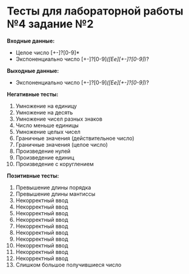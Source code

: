 # Тесты для лабораторной работы №4 задание №2

__Входные данные:__

- Целое число [+-]?[0-9]*
- Экспоненциально число [+-]?[0-9]*([Ee][+-]?[0-9]*)?

__Выходные данные:__

- Экспоненциально число [+-]?[0-9]*([Ee][+-]?[0-9]*)?

__Негативные тесты:__

1. Умножение на единицу
2. Умножение на десять
3. Умножение чисел разных знаков
4. Число меньше единицы
5. Умножение целых чисел
6. Граничные значения (действительное число)
7. Граничные значения (целое число)
8. Произведение нулей
9. Произведение единиц
10. Произведение с коруглением

__Позитивные тесты:__

1. Превышение длины порядка
2. Превышение длины мантиссы
3. Некорректный ввод
4. Некорректный ввод
5. Некорректный ввод
6. Некорректный ввод
7. Некорректный ввод
8. Некорректный ввод
9. Некорректный ввод
10. Некорректный ввод
11. Некорректный ввод
12.  Некорректный ввод
13.  Слишком большое получившиеся число
